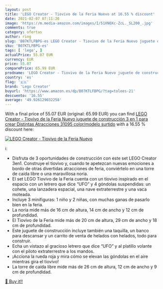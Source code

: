 ```yaml
---
layout: post
title: 'LEGO Creator - Tiovivo de la Feria Nuevo at 16.55 % discount'
date: 2021-02-07 07:11:20
image: 'https://m.media-amazon.com/images/I/51XNOXc-ZcL._SL200_.jpg'
comments: true
category: ofertas
author: ring
slug: 'B07KTLFBPG-es LEGO Creator - Tiovivo de la Feria Nuevo juguete de...'
sku: 'B07KTLFBPG-es'
tags: [ 'lego', ]
actualPrice: 55.07 EUR
currency: EUR
price: 55.07
comparePrice: 65.99 EUR
prodname: 'LEGO Creator - Tiovivo de la Feria Nuevo juguete de construcción 3 en 1 para crear Distintas Atracciones  31095    color/modelo surtido'
country: 'es'
flag: '🇪🇸'
brand: 'Lego Creator'
buyurl: 'https://www.amazon.es/dp/B07KTLFBPG/?tag=tolees-21'
descuento: '16.55'
average: '49.926129032258'
---
```


With a final price of 55.07 EUR (original: 65.99 EUR) you can find [LEGO Creator - Tiovivo de la Feria Nuevo juguete de construcción 3 en 1 para crear Distintas Atracciones  31095    color/modelo surtido](https://www.amazon.es/dp/B07KTLFBPG/?tag=tolees-21) with a  16.55 % discount here:

[![LEGO Creator - Tiovivo de la Feria Nuevo](https://m.media-amazon.com/images/I/51XNOXc-ZcL._SL200_.jpg)](https://www.amazon.es/dp/B07KTLFBPG/?tag=tolees-21)

ℹ️:

- Disfruta de 3 oportunidades de construcción con este set LEGO Creator 3en1. Construye el tiovivo y, cuando te apetezcan nuevas emociones a bordo de otras divertidas atracciones de feria, conviértelo en una torre de caída libre o una maravillosa noria.
- El set LEGO Tiovivo de la Feria cuenta con un tiovivo inspirado en el espacio con un letrero que dice “UFO” y 4 góndolas suspendidas: un cohete, una lanzadera espacial, una nave extraterrestre y una vaca moteada.
- Incluye 3 minifiguras: 1 niño y 2 niñas, con muchas ganas de pasarlo bien en la feria.
- La noria mide más de 16 cm de altura, 14 cm de ancho y 12 cm de profundidad.
- El Tiovivo de la Feria mide más de 20 cm de altura, 29 cm de ancho y 18 cm de profundidad.
- Este juguete de construcción incluye también una taquilla, un banco para descansar y un carrito de venta de helados con helados, todo para construir.
- Echa un vistazo al gracioso letrero que dice “UFO” y al platillo volante con el piloto extraterrestre a los mandos.
- ¡Acciona la rueda roja y mira cómo se elevan las góndolas en el aire mientras gira el tiovivo!
- La torre de caída libre mide más de 26 cm de altura, 12 cm de ancho y 9 cm de profundidad.

[🛒 Buy it!!](https://www.amazon.es/dp/B07KTLFBPG/?tag=tolees-21)
